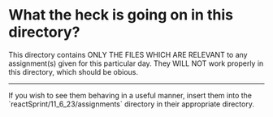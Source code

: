 # What the heck is going on in this directory?

This directory contains ONLY THE FILES WHICH ARE RELEVANT
to any assignment(s) given for this particular day.
They WILL NOT work properly in this directory, which should be obious.
<hr>
If you wish to see them behaving in a useful manner,
insert them into the `reactSprint/11_6_23/assignments` directory
in their appropriate directory.
